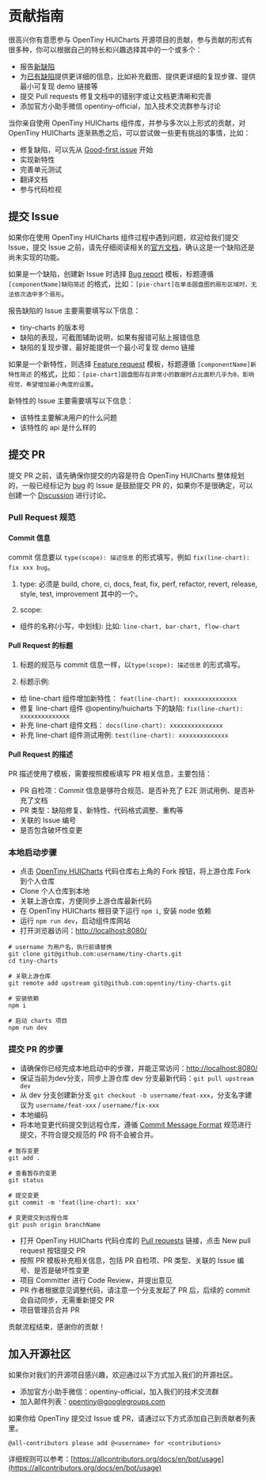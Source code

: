 # 贡献指南

很高兴你有意愿参与 OpenTiny HUICharts 开源项目的贡献，参与贡献的形式有很多种，你可以根据自己的特长和兴趣选择其中的一个或多个：

- 报告[新缺陷](https://github.com/opentiny/tiny-charts/issues/new?template=bug-report.yml)
- 为[已有缺陷](https://github.com/opentiny/tiny-charts/labels/bug)提供更详细的信息，比如补充截图、提供更详细的复现步骤、提供最小可复现 demo 链接等
- 提交 Pull requests 修复文档中的错别字或让文档更清晰和完善
- 添加官方小助手微信 opentiny-official，加入技术交流群参与讨论

当你亲自使用 OpenTiny HUICharts 组件库，并参与多次以上形式的贡献，对 OpenTiny HUICharts 逐渐熟悉之后，可以尝试做一些更有挑战的事情，比如：

- 修复缺陷，可以先从 [Good-first issue](https://github.com/opentiny/tiny-charts/labels/good%20first%20issue) 开始
- 实现新特性
- 完善单元测试
- 翻译文档
- 参与代码检视

## 提交 Issue

如果你在使用 OpenTiny HUICharts 组件过程中遇到问题，欢迎给我们提交 Issue，提交 Issue 之前，请先仔细阅读相关的[官方文档](https://opentiny.design)，确认这是一个缺陷还是尚未实现的功能。

如果是一个缺陷，创建新 Issue 时选择 [Bug report](https://github.com/opentiny/tiny-charts/issues/new?template=bug-report.yml) 模板，标题遵循 `[componentName]缺陷简述` 的格式，比如：`[pie-chart]在单击圆盘图的扇形区域时，无法依次选中多个扇形`。

报告缺陷的 Issue 主要需要填写以下信息：

- tiny-charts 的版本号
- 缺陷的表现，可截图辅助说明，如果有报错可贴上报错信息
- 缺陷的复现步骤，最好能提供一个最小可复现 demo 链接

如果是一个新特性，则选择 [Feature request](https://github.com/opentiny/tiny-charts/issues/new?template=feature-request.yml) 模板，标题遵循 `[componentName]新特性简述` 的格式，比如：`[pie-chart]圆盘图存在非常小的数据时占比面积几乎为0，影响视觉，希望增加最小角度的设置`。

新特性的 Issue 主要需要填写以下信息：

- 该特性主要解决用户的什么问题
- 该特性的 api 是什么样的

## 提交 PR

提交 PR 之前，请先确保你提交的内容是符合 OpenTiny HUICharts 整体规划的，一般已经标记为 [bug](https://github.com/opentiny/tiny-charts/labels/bug) 的 Issue 是鼓励提交 PR 的，如果你不是很确定，可以创建一个 [Discussion](https://github.com/opentiny/tiny-charts/discussions) 进行讨论。

### Pull Request 规范

#### Commit 信息

commit 信息要以 `type(scope): 描述信息` 的形式填写，例如 `fix(line-chart): fix xxx bug`。

1. type: 必须是 build, chore, ci, docs, feat, fix, perf, refactor, revert, release, style, test, improvement 其中的一个。

2. scope:

- 组件的名称(小写，中划线): 比如: `line-chart, bar-chart, flow-chart`

#### Pull Request 的标题

1. 标题的规范与 commit 信息一样，以`type(scope): 描述信息` 的形式填写。

2. 标题示例:

- 给 line-chart 组件增加新特性： `feat(line-chart): xxxxxxxxxxxxxxx`
- 修复 line-chart 组件 @opentiny/huicharts 下的缺陷: `fix(line-chart): xxxxxxxxxxxxxx`
- 补充 line-chart 组件文档： `docs(line-chart): xxxxxxxxxxxxxxx`
- 补充 line-chart 组件测试用例: `test(line-chart): xxxxxxxxxxxxxx`

#### Pull Request 的描述

PR 描述使用了模板，需要按照模板填写 PR 相关信息，主要包括：

- PR 自检项：Commit 信息是够符合规范、是否补充了 E2E 测试用例、是否补充了文档
- PR 类型：缺陷修复、新特性、代码格式调整、重构等
- 关联的 Issue 编号
- 是否包含破坏性变更

### 本地启动步骤

- 点击 [OpenTiny HUICharts](https://github.com/opentiny/tiny-charts) 代码仓库右上角的 Fork 按钮，将上游仓库 Fork 到个人仓库
- Clone 个人仓库到本地
- 关联上游仓库，方便同步上游仓库最新代码
- 在 OpenTiny HUICharts 根目录下运行 `npm i`, 安装 node 依赖
- 运行 `npm run dev`，启动组件库网站
- 打开浏览器访问：[http://localhost:8080/](http://localhost:8080/)

```shell
# username 为用户名，执行前请替换
git clone git@github.com:username/tiny-charts.git
cd tiny-charts

# 关联上游仓库
git remote add upstream git@github.com:opentiny/tiny-charts.git

# 安装依赖
npm i

# 启动 charts 项目
npm run dev
```

### 提交 PR 的步骤

- 请确保你已经完成本地启动中的步骤，并能正常访问：[http://localhost:8080/](http://localhost:8080/)
- 保证当前为dev分支，同步上游仓库 dev 分支最新代码：`git pull upstream dev`
- 从 dev 分支创建新分支 `git checkout -b username/feat-xxx`，分支名字建议为 `username/feat-xxx` / `username/fix-xxx`
- 本地编码
- 将本地变更代码提交到远程仓库，遵循 [Commit Message Format](https://www.conventionalcommits.org/zh-hans/v1.0.0/) 规范进行提交，不符合提交规范的 PR 将不会被合并。
```shell
# 暂存变更
git add .

# 查看暂存的变更
git status

# 提交变更
git commit -m 'feat(line-chart): xxx'

# 变更提交到远程仓库
git push origin branchName
``` 
- 打开 OpenTiny HUICharts 代码仓库的 [Pull requests](https://github.com/opentiny/tiny-charts/pulls) 链接，点击 New pull request 按钮提交 PR
- 按照 PR 模板补充相关信息，包括 PR 自检项、PR 类型、关联的 Issue 编号、是否是破坏性变更
- 项目 Committer 进行 Code Review，并提出意见
- PR 作者根据意见调整代码，请注意一个分支发起了 PR 后，后续的 commit 会自动同步，无需重新提交 PR
- 项目管理员合并 PR

贡献流程结束，感谢你的贡献！

## 加入开源社区

如果你对我们的开源项目感兴趣，欢迎通过以下方式加入我们的开源社区。

- 添加官方小助手微信：opentiny-official，加入我们的技术交流群
- 加入邮件列表：<opentiny@googlegroups.com>

如果你给 OpenTiny 提交过 Issue 或 PR，请通过以下方式添加自己到贡献者列表里。

```
@all-contributors please add @<username> for <contributions>
```

详细规则可以参考：[https://allcontributors.org/docs/en/bot/usage](https://allcontributors.org/docs/en/bot/usage)
